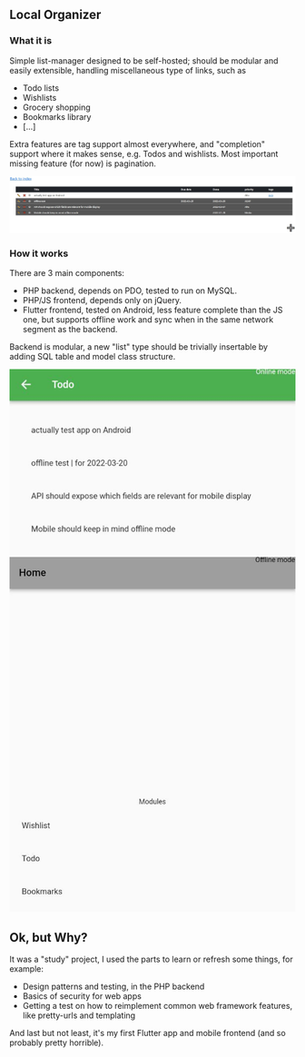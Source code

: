 ## Local Organizer

### What it is

Simple list-manager designed to be self-hosted; should be modular and easily extensible, handling miscellaneous type of links, such as
*   Todo lists
*   Wishlists
*   Grocery shopping
*   Bookmarks library
*   [...]

Extra features are tag support almost everywhere, and "completion" support where it makes sense, e.g. Todos and wishlists.
Most important missing feature (for now) is pagination.

![web_fe](/media/desktop1.jpg)

### How it works

There are 3 main components:
*   PHP backend, depends on PDO, tested to run on MySQL.
*   PHP/JS frontend, depends only on jQuery.
*   Flutter frontend, tested on Android, less feature complete than the JS one, 
    but supports offline work and sync when in the same network segment as the backend.

Backend is modular, a new "list" type should be trivially insertable by adding SQL table and model class structure.

![mobile_online](/media/mobile1.jpg)
![mobile_offline](/media/mobile2.jpg)

## Ok, but Why? 

It was a "study" project, I used the parts to learn or refresh some things, for example:
*   Design patterns and testing, in the PHP backend
*   Basics of security for web apps
*   Getting a test on how to reimplement common web framework features, 
    like pretty-urls and templating

And last but not least, it's my first Flutter app and mobile frontend (and so probably pretty horrible).